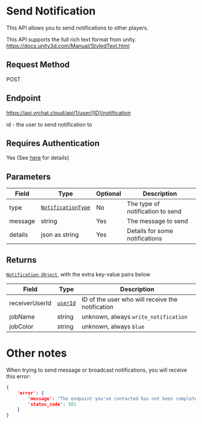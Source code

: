 # Send Notification

This API allows you to send notifications to other players.

This API supports the full rich text format from unity.
https://docs.unity3d.com/Manual/StyledText.html

## Request Method
POST

## Endpoint
https://api.vrchat.cloud/api/1/user/[ID]/notification

id - the user to send notification to

## Requires Authentication
Yes (See [here](Authorization.md) for details)

## Parameters

Field | Type | Optional | Description
------|------|----------|------------
type | [`NotificationType`](Objects/Notification?id=notification) | No | The type of notification to send
message | string | Yes | The message to send
details | json as string | Yes | Details for some notifications

## Returns

[`Notification Object`](Objects/Notification?id=notification-object), with the extra key-value pairs below

Field | Type | Description
------|------|------------
receiverUserId | [`userId`](Objects/User?id=user-object) | ID of the user who will receive the notification
jobName | string | unknown, always `write_notification`
jobColor | string | unknown, always `blue`

# Other notes

When trying to send message or broadcast notifications, you will receive this error:

```json
{
    'error': {
        'message': "The endpoint you've contacted has not been completed, yet.",
        'status_code': 501
    }
}
```
